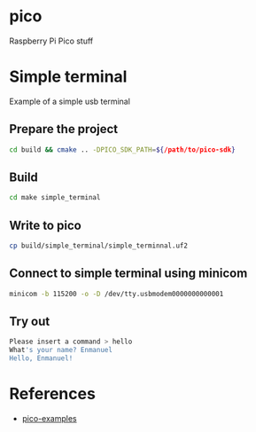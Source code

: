 # pico
Raspberry Pi Pico stuff

# Simple terminal
Example of a simple usb terminal

## Prepare the project
```bash
cd build && cmake .. -DPICO_SDK_PATH=${/path/to/pico-sdk}
```

## Build
```bash
cd make simple_terminal
```

## Write to pico
```bash
cp build/simple_terminal/simple_terminnal.uf2
```

## Connect to simple terminal using minicom
```bash
minicom -b 115200 -o -D /dev/tty.usbmodem0000000000001
```

## Try out
```bash
Please insert a command > hello
What's your name? Enmanuel
Hello, Enmanuel!
```

# References
- [pico-examples](https://github.com/raspberrypi/pico-examples)